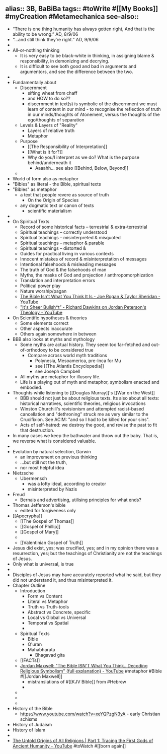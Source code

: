 alias:: 3B, BaBiBa
tags:: #toWrite #[[My Books]] #myCreation #Metamechanica
see-also::
-
- “There is one thing humanity has always gotten right,
  And that is the ability to be wrong.”
  AD, 8/9/06
- “...and still think they’re right.”
  AD, 9/9/06
-
- All-or-nothing thinking
	- It is very easy to be black-white in thinking, in assigning blame & responsibility, in demonizing and decrying.
	- It is difficult to see both good and bad in arguments and argumentors, and see the difference between the two.
-
- Fundamentally about
	- Discernment
		- sifting wheat from chaff
		- and HOW to do so??
		- discernment in text(s) is symbolic of the discernment we must learn of content in our mind - to recognise the reflection of truth in our minds/thoughts of Atonement, versus the thoughts of the ego/thoughts of separation
	- Levels & Layers of "Reality"
		- Layers of relative truth
		- Metaphor
	- Purpose
		- [[The Responsibility of Interpretation]]
		- [[What is it for?]]
		- Why do you/I interpret as we do? What is the purpose behind/underneath it
			- Aaaahh... see also [[Behind, Below, Beyond]]
	-
- World of form also as metaphor
- "Bibles" as literal - the Bible, spiritual texts
- "Bibles" as metaphor
	- a text that people revere as source of truth
		- On the Origin of Species
	- any dogmatic text or canon of texts
		- scientific materialism
-
- On Spiritual Texts
	- Record of some historical facts – terrestrial & extra-terrestrial
	- Spiritual teachings – correctly understood
	- Spiritual teachings – misinterpreted & misquoted
	- Spiritual teachings – metaphor & parable
	- Spiritual teachings – distorted &
	- Guides for practical living in various contexts
	- Innocent mistakes of record & misinterpretation of messages
	- Intentional falsehoods & misleading messages
	- The truth of God & the falsehoods of man
	- Myths, the masks of God and projection / anthropomorphization
	- Translation and interpretation errors
	- Political power play
	- Nature worship/pagan
	- [The Bible Isn't What You Think It Is - Joe Rogan & Taylor Sheridan - YouTube](https://www.youtube.com/watch?v=QVcYO0o_Qgg)
	- ["It's Sheer Bullsh*t” - Richard Dawkins on Jordan Peterson's Theology - YouTube](https://www.youtube.com/watch?v=_eWDiaDOX0E)
- On Scientific hypotheses & theories
	- Some elements correct
	- Other aspects inaccurate
	- Others again somewhere in between
- BBB also looks at myths and mythology
	- Some myths are actual history. They seem too far-fetched and out-of-orthodoxy to be considered true
		- Compare across world myth traditions
			- Polynesia, Mesoamerica, pre-Inca for Mu
			- see [[The Atlantis Encyclopedia]]
			- see Joseph Campbell
	- All myths are metaphor for illusory life.
	- Life is a playing out of myth and metaphor, symbolism enacted and embodied.
- Thoughts while listening to [[Douglas Murray]]'s [[War on the West]]
	- BBB should not just be about religious texts. Its also about all texts: historical narratives, scientific theories, religious invocations
	- Winston Churchill's revisionism and attempted racist-based cancellation and "dethroning" struck me as very similar to the Crucifixion. See ACIM: "and so I had to be killed for your sins".
	- Acts of self-hatred: we destroy the good, and revise the past to fit that destruction.
- In many cases we keep the bathwater and throw out the baby. That is, we reverse what is considered valuable.
-
- Evolution by natural selection, Darwin
	- an improvement on previous thinking
	- ...but still not the truth,
	- nor most helpful idea
- Nietzsche
	- Ubermensch
		- was a lofty ideal, according to creator
		- misinterpreted by Nazis
- Freud
	- Bernais and advertising, utilising principles for what ends?
- Thomas Jefferson's bible
	- edited for forgiveness only
- [[Apocrypha]]
	- [[The Gospel of Thomas]]
	- [[Gospel of Phillip]]
	- [[Gospel of Mary]]
	-
	- [[Valentinian Gospel of Truth]]
- Jesus did exist, yes; was crucified, yes; and in my opinion there was a resurrection, yes; but the teachings of Christianity are not the teachings of Jesus.
- Only what is universal, is true
-
- Disciples of Jesus may have accurately reported what he said, but they did not understand it, and thus misinterpreted it.
- Chapter Outline
	- Introduction
		- Form vs Content
		- Literal vs Metaphor
		- Truth vs Truth-tools
		- Abstract vs Concrete, specific
		- Local vs Global vs Universal
		- Temporal vs Spatial
		-
	- Spiritual Texts
		- Bible
		- Q'uran
		- Mahabharata
			- Bhagavad gita
	- [[FACTs]]
	- [Jordan Maxwell: "The Bible ISN'T What You Think.. Decoding Religious Symbolism" (full explanation) - YouTube](https://www.youtube.com/watch?v=UqHSXTxhH24) #metaphor #Bible #[[Jordan Maxwell]]
		- mistranslations of #[[KJV Bible]] from #Hebrew
		-
	-
	-
	-
- History of the Bible
	- https://www.youtube.com/watch?v=xeYQPzgN3yA - early Christian schisms
- History of Judaism
- History of Islam
-
- [The Untold Origins of All Religions | Part 1: Tracing the First Gods of Ancient Humanity - YouTube](https://www.youtube.com/watch?v=zGyKceH7wv0) #toWatch #[[born again]]